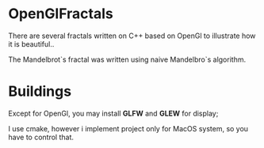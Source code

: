 # OpenGlFractals

There are several fractals written on C++ based on OpenGl to illustrate how it is beautiful..

The Mandelbrot\`s fractal was written using naive Mandelbro\`s algorithm.

# Buildings

Except for OpenGl, you may install <b>GLFW</b> and <b>GLEW</b> for display;

I use cmake, however i implement project only for MacOS system, so you have to control that.
